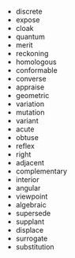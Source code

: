 - discrete
- expose
- cloak
- quantum
- merit
- reckoning
- homologous
- conformable
- converse
- appraise
- geometric
- variation
- mutation
- variant
- acute
- obtuse
- reflex
- right
- adjacent
- complementary
- interior
- angular
- viewpoint
- algebraic
- supersede
- supplant
- displace
- surrogate
- substitution

